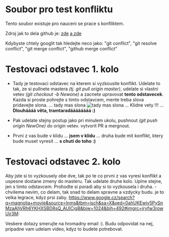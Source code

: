 ﻿# Soubor pro test konfliktu

Tento soubor existuje pro nauceni se prace s konfliktem.

Zdroj jak to dela github je:
[zde](https://help.github.com/articles/resolving-a-merge-conflict-on-github/)
[a zde](https://help.github.com/articles/resolving-a-merge-conflict-using-the-command-line/)

Kdybyste chtely googlit tak hledejte neco jako: "git conflict", "git resolve conflict",
"git merge conflict", "github merge conflict"


# Testovaci odstavec 1. kolo

* Tady je testovaci odstavec na kterem si vyzkousite konflikt.
Udelate to tak, ze si pullnete mastera _(tj. git pull origin master)_, udelate si
vlastni vetev _(git checkout -b Newone)_ a zacnete upravovat **tento odstavecek**.
Kazda si proste pohrejte s timto odstavcem, mente treba slova
pridavejte slona. ... tady mas slona ![tady mas slona](https://g.denik.cz/104/3e/thinkstockphotos-479667835_ng-detail-photo-p.jpg) ... Klidne vety !!! ... **Dlouháááá věta, tramtaradáááááááá :)**

* Pak udelate stejny postup jako pri minulem ukolu, pushnout _(git push origin NewOne)_ do
origin vetev. vytvorit PR a mergnout.

* Prvni z vas bude v klidu ... **jsem v klidu** ... druha bude mit konflikt, ktery bude muset
vyresit ... **s chuti do toho :)**


# Testovaci odstavec 2. kolo

Aby jste si to vyzkousely obe dve, tak po te co prvni z vas vyresi konflikt
a uspesne dostane zmeny do masteru. Tak udelate druhe kolo.
Uplne stejne, jen s timto odstavcem.
Prohodte si poradi aby si to vyzkousela i druha.
-chvilema nevim, co delam, tak snad to delam spravne a vzdycky budu. je to velka legrace, kdyz prsi zaby.
https://www.google.cz/search?q=magnolia+movie&source=lnms&tbm=isch&sa=X&ved=0ahUKEwjy5PySnMzaAhVRh6YKHXSBD8sQ_AUICigB&biw=1024&bih=492#imgrc=jryfw3rowUir3M:


Veskere dotazy smerujte na hromadny email :). Budu odpovidat na nej,
pripadne vam udelam video, kdyz to budete potrebovat.
